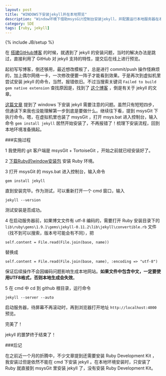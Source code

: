 ```yaml
---
layout: post
title: "WINDOWS下安装jekyll并在本地预览"
description: "Window环境下借助msysGit控制台安装jekyll，并配置运行本地服务器在本地预览github网站。"
category: SDE
tags: [ruby, jekyll]
---
```

{% include JB/setup %}

在 [搭建GitHub博客](/2012/08/26/blog-started) 的时候，就遇到了 jekyll 的安装问题，当时的解决办法是跳过，直接利用了 GitHub 对 jekyll 支持的特性，提交后在线上进行预览。

起初写写博客，倒还够用，最近想改模板了，总是进行 commit/push 操作怪麻烦的，加上偶尔网络一卡，一次修改便要一阵子才能看到效果。于是再次到虚拟机里尝试安装 jekyll 的命令，当然，报错依旧。不过当搜索关键词 `Failed to build gem native extension` 查找原因是，找到了 [这个博客](http://chxt6896.github.com) ，倒是有关于 jekyll 的文章。

[这篇文章](http://chxt6896.github.com/blog/2011/11/30/blog-jekyll-install.html) 提到了 windows 下安装 jekyll 需要注意的问题。虽然只有短短四步，但通读下来我也没能理解第一步到底是要做什么。继续往下看，提到 msysGit 下执行命令。嗯，在虚拟机里也装了 msysGit ，打开 msys.bat 进入控制台，输入命令 `gem install jekyll` 居然开始安装了，不再报错了！梳理下安装流程，回到本地环境准备搞起。

###实施过程

1 我使用的 git 客户端是 msysGit + TortoiseGit ，开始之前就已经安装好了。

2 [下载Ruby的window安装包](http://rubyinstaller.org/downloads/) 安装 Ruby 环境。

3 打开 msysGit 的 msys.bat 进入控制台，输入命令

	gem install jekyll

直到安装完毕。作为测试，可以重新打开一个 cmd 窗口，输入 

	jekyll --version

测试安装是否成功。

4 在启动服务器前，如果博文文件有 utf-8 编码的，需要打开 Ruby 安装目录下的 `lib\ruby\gems\1.9.1\gems\jekyll-0.11.2\lib\jekyll\convertible.rb` 文件（找不到可以搜索，版本号可能会有不同），把

	self.content = File.read(File.join(base, name))

替换成

	self.content = File.read(File.join(base, name), :encoding => "utf-8")

保证后续操作不会因编码问题影响生成本地网站。**如果文件中包含中文，一定要使用UTF8格式，否则本地生成会失效**。

5 在 cmd 中 cd 到 github 根目录，运行命令

	jekyll --server --auto

启动服务器，待屏幕不再滚动时，再到浏览器打开地址 `http://localhost:4000` 预览。

完美了！

jekyll 的噩梦终于结束了！


###后记

在之前近一个月的折腾中，不少文章提到还需要安装 Ruby Development Kit ，我安装过但是依然不能在 cmd 下安装 jekyll 。在本地环境安装时，只安装了 Ruby 就直接到 msysGit 里安装 jekyll 了，没有安装 Ruby Development Kit。





 


